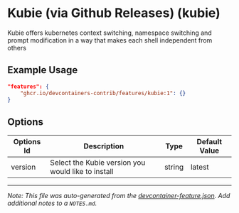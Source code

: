 
# Kubie (via Github Releases) (kubie)

Kubie offers kubernetes context switching, namespace switching and prompt modification in a way that makes each shell independent from others

## Example Usage

```json
"features": {
    "ghcr.io/devcontainers-contrib/features/kubie:1": {}
}
```

## Options

| Options Id | Description | Type | Default Value |
|-----|-----|-----|-----|
| version | Select the Kubie version you would like to install | string | latest |



---

_Note: This file was auto-generated from the [devcontainer-feature.json](https://github.com/devcontainers-contrib/features/blob/main/src/kubie/devcontainer-feature.json).  Add additional notes to a `NOTES.md`._
